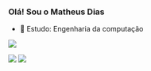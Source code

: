### Olá! Sou o Matheus Dias

- 🎒 Estudo: Engenharia da computação

<div>
  <picture>
<source 
  srcset="https://github-readme-stats.vercel.app/api?username=Matheusdiasmed&show_icons=true&theme=dark"
  media="(prefers-color-scheme: dark)"
/>
<source
  srcset="https://github-readme-stats.vercel.app/api?username=Matheusdiasmed&show_icons=true"
  media="(prefers-color-scheme: light), (prefers-color-scheme: no-preference)"
/>
<img src="https://github-readme-stats.vercel.app/api?username=Matheusdiasmed&show_icons=true" />
</picture>


  <a href = "mailto:mathezinho.dias.med@gmail.com"><img src="https://img.shields.io/badge/-Gmail-%23333?style=for-the-badge&logo=gmail&logoColor=white" target="_blank"></a>
 <a href="https://www.linkedin.com/in/matheus-dias-6aa00426b" target="_blank"><img src="https://img.shields.io/badge/-LinkedIn-%230077B5?style=for-the-badge&logo=linkedin&logoColor=white" target="_blank"></a>  
  </div>
